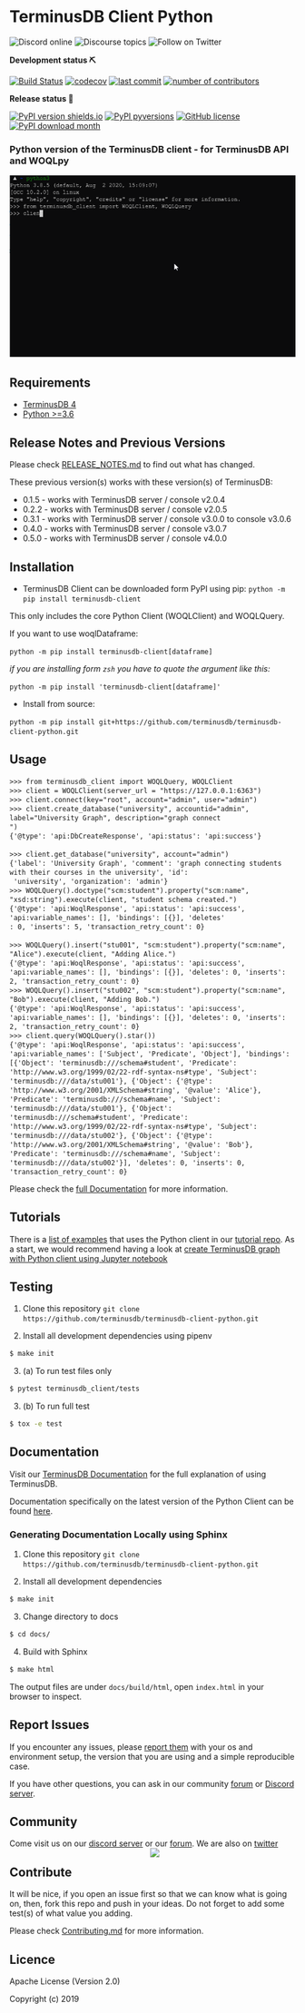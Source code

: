 TerminusDB Client Python
==========================

![Discord online](https://img.shields.io/discord/689805612053168129?color=7289da&logo=Discord&label=Discord%20chat&style=plastic) 
![Discourse topics](https://img.shields.io/discourse/topics?color=yellow&logo=Discourse&server=https%3A%2F%2Fdiscuss.terminusdb.com%2F&style=plastic)
![Follow on Twitter](https://img.shields.io/twitter/follow/terminusdb?color=skyblue&label=Follow%20on%20Twitter&logo=twitter&style=plastic)


**Development status ⛏️**

[![Build Status](https://github.com/terminusdb/terminusdb-client-python/workflows/Python%20package/badge.svg?branch=master)](https://github.com/terminusdb/terminusdb-client-python/actions)
[![codecov](https://codecov.io/gh/terminusdb/terminusdb-client-python/branch/master/graph/badge.svg?token=BclAUaOPnQ)](https://codecov.io/gh/terminusdb/terminusdb-client-python)
[![last commit](https://img.shields.io/github/last-commit/terminusdb/terminusdb-client-python?logo=github&style=plastic)](https://github.com/terminusdb/terminusdb-client-python/commits/master)
[![number of contributors](https://img.shields.io/github/contributors/terminusdb/terminusdb-client-python?color=blue&logo=github&style=plastic)](https://github.com/terminusdb/terminusdb-client-python/graphs/contributors)

**Release status 💎**

[![PyPI version shields.io](https://img.shields.io/pypi/v/terminusdb-client.svg?logo=pypi)](https://pypi.python.org/pypi/terminusdb-client/)
[![PyPI pyversions](https://img.shields.io/pypi/pyversions/terminusdb-client.svg?logo=python)](https://pypi.python.org/pypi/terminusdb-client/)
[![GitHub license](https://img.shields.io/github/license/terminusdb/terminusdb-client-python?color=pink&logo=apache&style=plastic)](https://github.com/terminusdb/terminusdb-client-python/blob/master/LICENSE)
[![PyPI download month](https://img.shields.io/pypi/dm/terminusdb-client.svg?logo=pypi)](https://pypi.python.org/pypi/terminusdb-client/)


### Python version of the TerminusDB client - for TerminusDB API and WOQLpy

![Demo gif](https://github.com/terminusdb/terminusdb-web-assets/blob/master/images/Web.gif)

## Requirements
- [TerminusDB 4](https://github.com/terminusdb/terminusdb-server)
- [Python >=3.6](https://www.python.org/downloads)

## Release Notes and Previous Versions

Please check [RELEASE_NOTES.md](RELEASE_NOTES.md) to find out what has changed.

These previous version(s) works with these version(s) of TerminusDB:

- 0.1.5 - works with TerminusDB server / console v2.0.4
- 0.2.2 - works with TerminusDB server / console v2.0.5
- 0.3.1 - works with TerminusDB server / console v3.0.0 to console v3.0.6
- 0.4.0 - works with TerminusDB server / console v3.0.7
- 0.5.0 - works with TerminusDB server / console v4.0.0

## Installation
-  TerminusDB Client can be downloaded form PyPI using pip:
`python -m pip install terminusdb-client`

This only includes the core Python Client (WOQLClient) and WOQLQuery.

If you want to use woqlDataframe:

`python -m pip install terminusdb-client[dataframe]`

*if you are installing form `zsh` you have to quote the argument like this:*

`python -m pip install 'terminusdb-client[dataframe]'`

- Install from source:

`python -m pip install git+https://github.com/terminusdb/terminusdb-client-python.git`

## Usage
```
>>> from terminusdb_client import WOQLQuery, WOQLClient
>>> client = WOQLClient(server_url = "https://127.0.0.1:6363")
>>> client.connect(key="root", account="admin", user="admin")
>>> client.create_database("university", accountid="admin", label="University Graph", description="graph connect
")
{'@type': 'api:DbCreateResponse', 'api:status': 'api:success'}

>>> client.get_database("university", account="admin")
{'label': 'University Graph', 'comment': 'graph connecting students with their courses in the university', 'id':
 'university', 'organization': 'admin'}
>>> WOQLQuery().doctype("scm:student").property("scm:name", "xsd:string").execute(client, "student schema created.")
{'@type': 'api:WoqlResponse', 'api:status': 'api:success', 'api:variable_names': [], 'bindings': [{}], 'deletes'
: 0, 'inserts': 5, 'transaction_retry_count': 0}

>>> WOQLQuery().insert("stu001", "scm:student").property("scm:name", "Alice").execute(client, "Adding Alice.")
{'@type': 'api:WoqlResponse', 'api:status': 'api:success', 'api:variable_names': [], 'bindings': [{}], 'deletes': 0, 'inserts': 2, 'transaction_retry_count': 0}
>>> WOQLQuery().insert("stu002", "scm:student").property("scm:name", "Bob").execute(client, "Adding Bob.")
{'@type': 'api:WoqlResponse', 'api:status': 'api:success', 'api:variable_names': [], 'bindings': [{}], 'deletes': 0, 'inserts': 2, 'transaction_retry_count': 0}
>>> client.query(WOQLQuery().star())
{'@type': 'api:WoqlResponse', 'api:status': 'api:success', 'api:variable_names': ['Subject', 'Predicate', 'Object'], 'bindings': [{'Object': 'terminusdb:///schema#student', 'Predicate': 'http://www.w3.org/1999/02/22-rdf-syntax-ns#type', 'Subject': 'terminusdb:///data/stu001'}, {'Object': {'@type': 'http://www.w3.org/2001/XMLSchema#string', '@value': 'Alice'}, 'Predicate': 'terminusdb:///schema#name', 'Subject': 'terminusdb:///data/stu001'}, {'Object': 'terminusdb:///schema#student', 'Predicate': 'http://www.w3.org/1999/02/22-rdf-syntax-ns#type', 'Subject': 'terminusdb:///data/stu002'}, {'Object': {'@type': 'http://www.w3.org/2001/XMLSchema#string', '@value': 'Bob'}, 'Predicate': 'terminusdb:///schema#name', 'Subject': 'terminusdb:///data/stu002'}], 'deletes': 0, 'inserts': 0, 'transaction_retry_count': 0}
```
Please check the [full Documentation](https://terminusdb.github.io/terminusdb-client-python/) for more information.

## Tutorials

There is a [list of examples](https://terminusdb.github.io/terminusdb-client-python/tutorials.html) that uses the Python client in our [tutorial repo](https://github.com/terminusdb/terminus-tutorials/). As a start, we would recommend having a look at [create TerminusDB graph with Python client using Jupyter notebook](https://github.com/terminusdb/terminusdb-tutorials/blob/master/bike-tutorial/python/Create%20TerminusDB%20Graph%20with%20Python%20Client.ipynb)

## Testing

1. Clone this repository
`git clone https://github.com/terminusdb/terminusdb-client-python.git`

2. Install all development dependencies using pipenv
```sh
$ make init
```

3. (a) To run test files only
```sh
$ pytest terminusdb_client/tests
```

3. (b) To run full test
```sh
$ tox -e test
```

## Documentation

Visit our [TerminusDB Documentation](https://terminusdb.com/docs/terminusdb/#/) for the full explanation of using TerminusDB.

Documentation specifically on the latest version of the Python Client can be found [here](https://terminusdb.github.io/terminusdb-client-python/).

### Generating Documentation Locally using Sphinx

1. Clone this repository
`git clone https://github.com/terminusdb/terminusdb-client-python.git`

2. Install all development dependencies
```sh
$ make init
```

3. Change directory to docs
```sh
$ cd docs/
```

4. Build with Sphinx
```sh
$ make html
```

The output files are under `docs/build/html`, open `index.html` in your browser to inspect.

## Report Issues

If you encounter any issues, please [report them](https://github.com/terminusdb/terminusdb-client-python/issues) with your os and environment setup, the version that you are using and a simple reproducible case.

If you have other questions, you can ask in our community [forum](https://community.terminusdb.com/) or [Discord server](https://discord.gg/Gvdqw97).

## Community

Come visit us on our [discord server](https://discord.gg/yTJKAma)
or our [forum](https://discuss.terminusdb.com). We are also on [twitter](https://twitter.com/TerminusDB)
<img align="right" src="https://assets.terminusdb.com/images/TerminusDB%20color%20mascot.png" width="256px"/>

## Contribute

It will be nice, if you open an issue first so that we can know what is going on, then, fork this repo and push in your ideas. Do not forget to add some test(s) of what value you adding.

Please check [Contributing.md](Contributing.md) for more information.

## Licence

Apache License (Version 2.0)

Copyright (c) 2019

